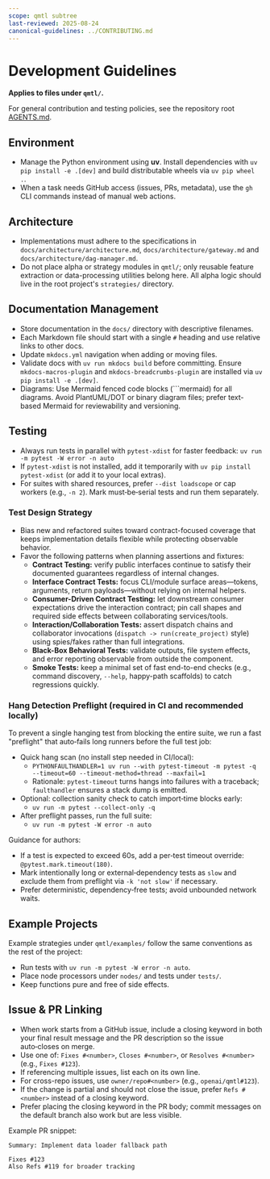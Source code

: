 ```yaml
---
scope: qmtl subtree
last-reviewed: 2025-08-24
canonical-guidelines: ../CONTRIBUTING.md
---
```


# Development Guidelines

**Applies to files under `qmtl/`.**

For general contribution and testing policies, see the repository root [AGENTS.md](../AGENTS.md).

## Environment

- Manage the Python environment using **uv**. Install dependencies with
  `uv pip install -e .[dev]` and build distributable wheels via `uv pip wheel .`.
- When a task needs GitHub access (issues, PRs, metadata), use the `gh` CLI commands instead of manual web actions.

## Architecture

- Implementations must adhere to the specifications in `docs/architecture/architecture.md`,
  `docs/architecture/gateway.md` and `docs/architecture/dag-manager.md`.
- Do not place alpha or strategy modules in `qmtl/`; only reusable feature extraction or
  data-processing utilities belong here. All alpha logic should live in the root project's
  `strategies/` directory.

## Documentation Management

- Store documentation in the `docs/` directory with descriptive filenames.
- Each Markdown file should start with a single `#` heading and use relative links to other docs.
- Update `mkdocs.yml` navigation when adding or moving files.
- Validate docs with `uv run mkdocs build` before committing. Ensure `mkdocs-macros-plugin`
  and `mkdocs-breadcrumbs-plugin` are installed via `uv pip install -e .[dev]`.
- Diagrams: Use Mermaid fenced code blocks (```mermaid) for all diagrams. Avoid PlantUML/DOT or binary diagram files; prefer text-based Mermaid for reviewability and versioning.

## Testing

- Always run tests in parallel with `pytest-xdist` for faster feedback:
  `uv run -m pytest -W error -n auto`
- If `pytest-xdist` is not installed, add it temporarily with
  `uv pip install pytest-xdist` (or add it to your local extras).
- For suites with shared resources, prefer `--dist loadscope` or cap workers
  (e.g., `-n 2`). Mark must‑be‑serial tests and run them separately.

### Test Design Strategy

- Bias new and refactored suites toward contract-focused coverage that keeps implementation details flexible while protecting observable behavior.
- Favor the following patterns when planning assertions and fixtures:
  - **Contract Testing:** verify public interfaces continue to satisfy their documented guarantees regardless of internal changes.
  - **Interface Contract Tests:** focus CLI/module surface areas—tokens, arguments, return payloads—without relying on internal helpers.
  - **Consumer-Driven Contract Testing:** let downstream consumer expectations drive the interaction contract; pin call shapes and required side effects between collaborating services/tools.
  - **Interaction/Collaboration Tests:** assert dispatch chains and collaborator invocations (`dispatch -> run(create_project)` style) using spies/fakes rather than full integrations.
  - **Black-Box Behavioral Tests:** validate outputs, file system effects, and error reporting observable from outside the component.
  - **Smoke Tests:** keep a minimal set of fast end-to-end checks (e.g., command discovery, `--help`, happy-path scaffolds) to catch regressions quickly.

### Hang Detection Preflight (required in CI and recommended locally)

To prevent a single hanging test from blocking the entire suite, we run a fast
"preflight" that auto‑fails long runners before the full test job:

- Quick hang scan (no install step needed in CI/local):
  - `PYTHONFAULTHANDLER=1 uv run --with pytest-timeout -m pytest -q --timeout=60 --timeout-method=thread --maxfail=1`
  - Rationale: `pytest-timeout` turns hangs into failures with a traceback; `faulthandler` ensures a stack dump is emitted.
- Optional: collection sanity check to catch import‑time blocks early:
  - `uv run -m pytest --collect-only -q`
- After preflight passes, run the full suite:
  - `uv run -m pytest -W error -n auto`

Guidance for authors:
- If a test is expected to exceed 60s, add a per‑test timeout override: `@pytest.mark.timeout(180)`.
- Mark intentionally long or external‑dependency tests as `slow` and exclude them from preflight via `-k 'not slow'` if necessary.
- Prefer deterministic, dependency‑free tests; avoid unbounded network waits.

## Example Projects

Example strategies under `qmtl/examples/` follow the same conventions as the rest of the
project:

- Run tests with `uv run -m pytest -W error -n auto`.
- Place node processors under `nodes/` and tests under `tests/`.
- Keep functions pure and free of side effects.

## Issue & PR Linking

- When work starts from a GitHub issue, include a closing keyword in both your final result message and the PR description so the issue auto‑closes on merge.
- Use one of: `Fixes #<number>`, `Closes #<number>`, or `Resolves #<number>` (e.g., `Fixes #123`).
- If referencing multiple issues, list each on its own line.
- For cross-repo issues, use `owner/repo#<number>` (e.g., `openai/qmtl#123`).
- If the change is partial and should not close the issue, prefer `Refs #<number>` instead of a closing keyword.
- Prefer placing the closing keyword in the PR body; commit messages on the default branch also work but are less visible.

Example PR snippet:

```
Summary: Implement data loader fallback path

Fixes #123
Also Refs #119 for broader tracking
```
